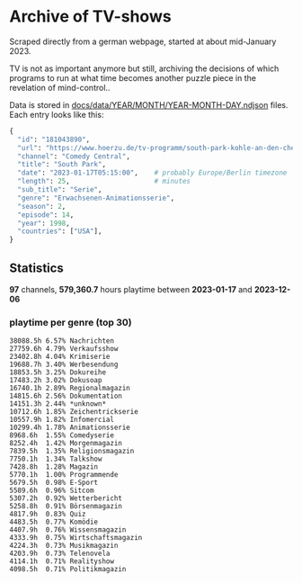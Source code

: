 # Archive of TV-shows

Scraped directly from a german webpage, started at about mid-January 2023.

TV is not as important anymore but still, archiving the decisions of which programs to run at what time
becomes another puzzle piece in the revelation of mind-control.. 

Data is stored in [docs/data/YEAR/MONTH/YEAR-MONTH-DAY.ndjson](docs/data/) files. 
Each entry looks like this:

```python
{
  "id": "181043890", 
  "url": "https://www.hoerzu.de/tv-programm/south-park-kohle-an-den-chefkoch/bid_181043890/", 
  "channel": "Comedy Central", 
  "title": "South Park", 
  "date": "2023-01-17T05:15:00",    # probably Europe/Berlin timezone 
  "length": 25,                     # minutes 
  "sub_title": "Serie", 
  "genre": "Erwachsenen-Animationsserie", 
  "season": 2, 
  "episode": 14, 
  "year": 1998, 
  "countries": ["USA"],
}
```

## Statistics

**97** channels, **579,360.7** hours playtime between **2023-01-17** and **2023-12-06**


### playtime per genre (top 30)

    38088.5h 6.57% Nachrichten
    27759.6h 4.79% Verkaufsshow
    23402.8h 4.04% Krimiserie
    19688.7h 3.40% Werbesendung
    18853.5h 3.25% Dokureihe
    17483.2h 3.02% Dokusoap
    16740.1h 2.89% Regionalmagazin
    14815.6h 2.56% Dokumentation
    14151.3h 2.44% *unknown*
    10712.6h 1.85% Zeichentrickserie
    10557.9h 1.82% Infomercial
    10299.4h 1.78% Animationsserie
    8968.6h  1.55% Comedyserie
    8252.4h  1.42% Morgenmagazin
    7839.5h  1.35% Religionsmagazin
    7750.1h  1.34% Talkshow
    7428.8h  1.28% Magazin
    5770.1h  1.00% Programmende
    5679.5h  0.98% E-Sport
    5589.6h  0.96% Sitcom
    5307.2h  0.92% Wetterbericht
    5258.8h  0.91% Börsenmagazin
    4817.9h  0.83% Quiz
    4483.5h  0.77% Komödie
    4407.9h  0.76% Wissensmagazin
    4333.9h  0.75% Wirtschaftsmagazin
    4224.3h  0.73% Musikmagazin
    4203.9h  0.73% Telenovela
    4114.1h  0.71% Realityshow
    4098.5h  0.71% Politikmagazin
